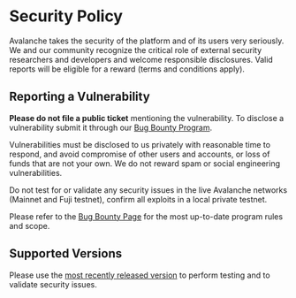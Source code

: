 # Security Policy

Avalanche takes the security of the platform and of its users very seriously. We and our community recognize the critical role of external security researchers and developers and welcome responsible disclosures. Valid reports will be eligible for a reward (terms and conditions apply).

## Reporting a Vulnerability

**Please do not file a public ticket** mentioning the vulnerability. To disclose a vulnerability submit it through our [Bug Bounty Program](https://immunefi.com/bounty/avalanche/).

Vulnerabilities must be disclosed to us privately with reasonable time to respond, and avoid compromise of other users and accounts, or loss of funds that are not your own. We do not reward spam or social engineering vulnerabilities. 

Do not test for or validate any security issues in the live Avalanche networks (Mainnet and Fuji testnet), confirm all exploits in a local private testnet.

Please refer to the [Bug Bounty Page](https://immunefi.com/bounty/avalanche/) for the most up-to-date program rules and scope.

## Supported Versions

Please use the [most recently released version](https://github.com/CaiJiJi/avalanchego/releases/latest) to perform testing and to validate security issues.
